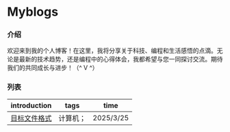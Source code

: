 # Myblogs

### 介绍
欢迎来到我的个人博客！在这里，我将分享关于科技、编程和生活感悟的点滴。无论是最新的技术趋势，还是编程中的心得体会，我都希望与您一同探讨交流。期待我们的共同成长与进步！（^ V ^）

### 列表

| introduction                            | tags     | time      |
| --------------------------------------- | -------- | --------- |
| [目标文件格式](.\blogs\目标文件格式.md) | 计算机； | 2025/3/25 |


